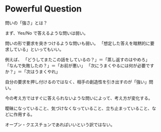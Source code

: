 # Powerful Question

問いの「強さ」とは？

まず、Yes/No で答えるような問いは弱い。

問いの形で要求を突きつけるような問いも弱い。
「想定した答えを暗黙的に要求している」といってもいい。

例えば、
「どうしてまたこの話をしているの？」＝「蒸し返すのはやめろ」
「なんで失敗したの？」＝「お前が悪い」
「次にうまくやるには何が必要ですか？」＝「次はうまくやれ」

自分の要求を押し付けるのではなく、相手の創造性を引き出すのが「強い」問い。

今の考え方ではすぐに答えられないような問いによって、考え方が変化する。

曖昧になっていること、気づけなくなっていること、立ち止まっていること、などに作用する。

オープン・クエスチョンであればいいという訳ではない。
